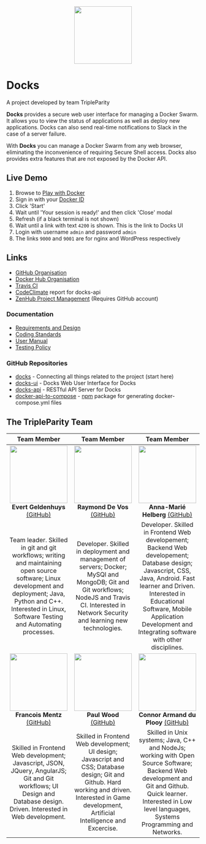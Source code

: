 <div align="center"><img src="https://raw.githubusercontent.com/wiki/TripleParity/docks/images/logo/docks_round_512.png" width="150"></div>

# Docks

A project developed by team TripleParity

**Docks** provides a secure web user interface for managing a Docker Swarm.
It allows you to view the status of applications as well as deploy new applications. Docks can also send real-time notifications to Slack in the case of a server failure.

With **Docks** you can manage a Docker Swarm from any web browser, eliminating the inconvenience of requiring Secure Shell access. Docks also provides extra features that are not exposed by the Docker API.

## Live Demo
1. Browse to <a href="http://play-with-docker.com/?stack=https://raw.githubusercontent.com/TripleParity/docks/master/docker-compose-pwd.yml" target="_blank">Play with Docker</a>
2. Sign in with your <a href="https://docs.docker.com/docker-id" target="_blank">Docker ID</a>
3. Click 'Start'
4. Wait until 'Your session is ready!' and then click 'Close' modal
5. Refresh (if a black terminal is not shown)
6. Wait until a link with text `4200` is shown. This is the link to Docks UI
7. Login with username `admin` and password `admin`
8. The links `9000` and `9001` are for nginx and WordPress respectively


## Links
- <a href="https://github.com/TripleParity" target="_blank">GitHub Organisation</a>
- <a href="https://hub.docker.com/u/tripleparity/" target="_blank">Docker Hub Organisation</a>
- <a href="https://travis-ci.org/TripleParity" target="_blank">Travis CI</a>
- <a href="https://codeclimate.com/github/TripleParity/docks-api" target="_blank">CodeClimate</a> report for docks-api
- <a href="https://app.zenhub.com/workspace/o/tripleparity/docks-ui/boards?repos=125188117,150871157,126592937,124921284,128764372" target="_blank">ZenHub Project Management</a> (Requires GitHub account)

### Documentation
- <a href="https://tripleparity.github.io/docs-bin/requirements.pdf" target="_blank">Requirements and Design</a>
- <a href="https://tripleparity.github.io/docs-bin/coding-standards.pdf" target="_blank">Coding Standards</a>
- <a href="https://tripleparity.github.io/docs-bin/user-manual.pdf" target="_blank">User Manual</a>
- <a href="https://tripleparity.github.io/docs-bin/testing-policy.pdf" target="_blank">Testing Policy</a>

### GitHub Repositories
- <a href="https://github.com/TripleParity/docks" target="_blank">docks</a> - Connecting all things related to the project (start here)
- <a href="https://github.com/TripleParity/docks-ui" target="_blank">docks-ui</a> - Docks Web User Interface for Docks
- <a href="https://github.com/TripleParity/docks-api" target="_blank">docks-api</a> - RESTful API Server for Docks
- <a href="https://github.com/TripleParity/docker-api-to-compose" target="_blank">docker-api-to-compose</a> - <a href="https://www.npmjs.com/package/docker-api-to-compose" target="_blank">npm</a> package for generating docker-compose.yml files

## The TripleParity Team
| Team Member | Team Member | Team Member |
| :-----: | :-----: | :-----: |
| <img src="https://i.imgur.com/oQnVbm9.jpg" width="150"> <br /> **Evert Geldenhuys** <a href="https://github.com/egeldenhuys" target="_blank">(GitHub)</a>| <img src="https://i.imgur.com/Oro8Itt.jpg=110x135" width="150"> <br /> **Raymond De Vos** <a href="https://github.com/devosray" target="_blank">(GitHub)</a> | <img src="https://i.imgur.com/TweC9Ff.jpg" width="150"> <br /> **Anna-Marié Helberg** <a href="https://github.com/annamarieHelberg" target="_blank">(GitHub)</a> |
| Team leader. Skilled in git and git workflows; writing and maintaining open source software; Linux development and deployment; Java, Python and C++. Interested in Linux, Software Testing and Automating processes. | Developer. Skilled in deployment and management of servers; Docker; MySQl and MongoDB; Git and Git workflows; NodeJS and Travis CI. Interested in Network Security and learning new technologies. | Developer. Skilled in Frontend Web developement; Backend Web developement; Database design; Javascript, CSS, Java, Android. Fast learner and Driven. Interested in Educational Software, Mobile Application Development and Integrating software with other disciplines.
| <img src="https://i.imgur.com/tmechdl.jpg" width="150"> <br /> **Francois Mentz** <a href="https://github.com/FJMentz" target="_blank">(GitHub)</a> | <img src="https://i.imgur.com/iha4Z3l.jpg" width="150"> <br /> **Paul Wood** <a href="https://github.com/Paulo-W" target="_blank">(GitHub)</a> | <img src="https://i.imgur.com/HsQNXZn.jpg" width="150"> <br /> **Connor Armand du Plooy** <a href="https://github.com/CDuPlooy" target="_blank">(GitHub)</a> |
| Skilled in Frontend Web development; Javascript, JSON, JQuery, AngularJS; Git and Git workflows; UI Design and Database design. Driven. Interested in Web development. | Skilled in Frontend Web development; UI design; Javascript and CSS; Database design; Git and Github. Hard working and driven. Interested in Game development, Artificial Intelligence and Excercise. | Skilled in Unix systems; Java, C++ and NodeJs; working with Open Source Software; Backend Web development and Git and Github. Quick learner. Interested in Low level languages, Systems Programming and Networks.
